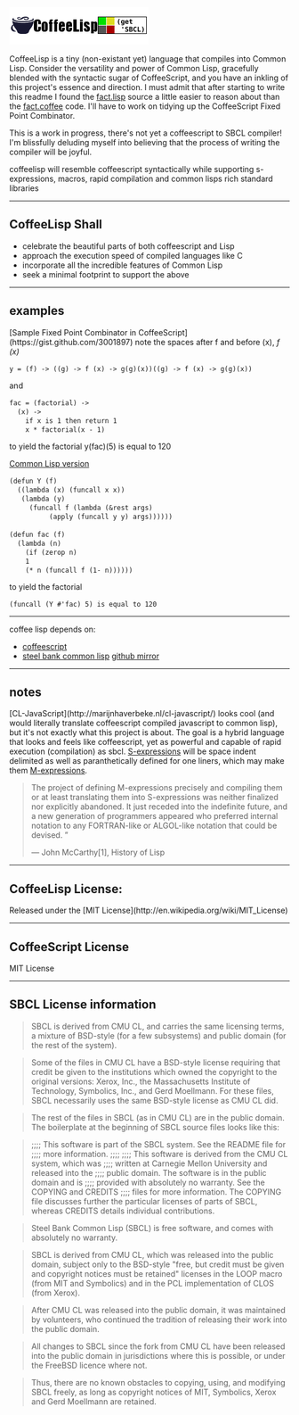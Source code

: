 ![coffee-lisp](https://github.com/victusfate/coffee-lisp/raw/master/CoffeeLisp-logo.png)


CoffeeLisp is a tiny (non-existant yet) language that compiles into Common Lisp. Consider the versatility and power of Common Lisp, gracefully blended with the syntactic sugar of CoffeeScript, and you have an inkling of this project's essence and direction. I must admit that after starting to write this readme I found the [fact.lisp](https://github.com/victusfate/coffee-lisp/raw/master/samples/fact.lisp) source a little easier to reason about than the [fact.coffee](https://github.com/victusfate/coffee-lisp/raw/master/samples/fact.coffee) code. I'll have to work on tidying up the CoffeeScript Fixed Point Combinator.

This is a work in progress, there's not yet a coffeescript to SBCL compiler! I'm blissfully deluding myself into believing that the process of writing the compiler will be joyful.

coffeelisp will resemble coffeescript syntactically while supporting s-expressions, macros, rapid compilation and common lisps rich standard libraries

- - -

<h2>CoffeeLisp Shall</h2> 

 - celebrate the beautiful parts of both coffeescript and Lisp
 - approach the execution speed of compiled languages like C
 - incorporate all the incredible features of Common Lisp 
 - seek a minimal footprint to support the above
 
- - -
<h2>examples</h2>
[Sample Fixed Point Combinator in CoffeeScript](https://gist.github.com/3001897)
note the spaces after f and before (x), <i>f (x)</i>
    
    y = (f) -> ((g) -> f (x) -> g(g)(x))((g) -> f (x) -> g(g)(x))

and

    fac = (factorial) ->
      (x) ->
        if x is 1 then return 1
        x * factorial(x - 1)

to yield the factorial
    y(fac)(5) is equal to 120

[Common Lisp version](http://rosettacode.org/wiki/Y_combinator#Common_Lisp)

    (defun Y (f) 
      ((lambda (x) (funcall x x)) 
       (lambda (y) 
         (funcall f (lambda (&rest args) 
              (apply (funcall y y) args))))))
     
    (defun fac (f) 
      (lambda (n) 
        (if (zerop n) 
        1 
        (* n (funcall f (1- n))))))

to yield the factorial 

    (funcall (Y #'fac) 5) is equal to 120


- - -

coffee lisp depends on:
 - [coffeescript](https://github.com/jashkenas/coffee-script/)
 - [steel bank common lisp](http://www.sbcl.org/) [github mirror](https://github.com/sbcl/sbcl)
 

- - -
<h2>notes</h2>
[CL-JavaScript](http://marijnhaverbeke.nl/cl-javascript/) looks cool (and would literally translate coffeescript compiled javascript to common lisp), but it's not exactly what this project is about. The goal is a hybrid language that looks and feels like coffeescript, yet as powerful and capable of rapid execution (compilation) as sbcl. <a href="http://en.wikipedia.org/wiki/S-expression">S-expressions</a> will be space indent delimited as well as paranthetically defined for one liners, which may make them <a href="http://en.wikipedia.org/wiki/M-expression">M-expressions</a>. 

<blockquote>
  The project of defining M-expressions precisely and compiling them or at least translating them into S-expressions was neither finalized nor explicitly abandoned. It just receded into the indefinite future, and a new generation of programmers appeared who preferred internal notation to any FORTRAN-like or ALGOL-like notation that could be devised. ”
  
— John McCarthy[1], History of Lisp
</blockquote>

- - -
<h2>CoffeeLisp License:</h2> 
Released under the [MIT License](http://en.wikipedia.org/wiki/MIT_License)

- - -
<h2>CoffeeScript License</h2>
MIT License

- - -
<h2>SBCL License information</h2>

> SBCL is derived from CMU CL, and carries the same licensing terms, a mixture of BSD-style (for a few subsystems) and public domain (for the rest of the system).

> Some of the files in CMU CL have a BSD-style license requiring that credit be given to the institutions which owned the copyright to the original versions: Xerox, Inc., the Massachusetts Institute of Technology, Symbolics, Inc., and Gerd Moellmann. For these files, SBCL necessarily uses the same BSD-style license as CMU CL did.

> The rest of the files in SBCL (as in CMU CL) are in the public domain. The boilerplate at the beginning of SBCL source files looks like this:

> ;;;; This software is part of the SBCL system. See the README file for
> ;;;; more information.
> ;;;;
> ;;;; This software is derived from the CMU CL system, which was
> ;;;; written at Carnegie Mellon University and released into the
> ;;;; public domain. The software is in the public domain and is
> ;;;; provided with absolutely no warranty. See the COPYING and CREDITS
> ;;;; files for more information.
> The COPYING file discusses further the particular licenses of parts of SBCL, whereas CREDITS details individual contributions.

> Steel Bank Common Lisp (SBCL) is free software, and comes with
absolutely no warranty.

> SBCL is derived from CMU CL, which was released into the public
domain, subject only to the BSD-style "free, but credit must be given
and copyright notices must be retained" licenses in the LOOP macro
(from MIT and Symbolics) and in the PCL implementation of CLOS (from
Xerox).

> After CMU CL was released into the public domain, it was maintained by
volunteers, who continued the tradition of releasing their work into
the public domain.

> All changes to SBCL since the fork from CMU CL have been released into
the public domain in jurisdictions where this is possible, or under
the FreeBSD licence where not.

> Thus, there are no known obstacles to copying, using, and modifying
SBCL freely, as long as copyright notices of MIT, Symbolics, Xerox and
Gerd Moellmann are retained.
